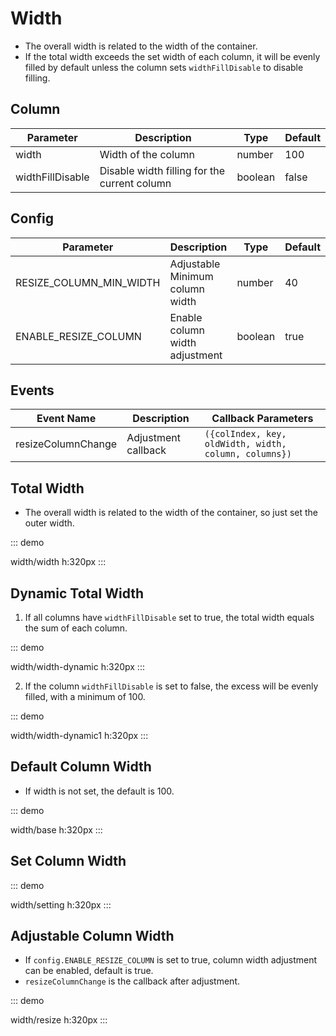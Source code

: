 # Width

-   The overall width is related to the width of the container.
-   If the total width exceeds the set width of each column, it will be evenly filled by default unless the column sets `widthFillDisable` to disable filling.

## Column

| Parameter        | Description                                  | Type    | Default |
| ---------------- | -------------------------------------------- | ------- | ------- |
| width            | Width of the column                          | number  | 100     |
| widthFillDisable | Disable width filling for the current column | boolean | false   |

## Config

| Parameter               | Description                     | Type    | Default |
| ----------------------- | ------------------------------- | ------- | ------------- |
| RESIZE_COLUMN_MIN_WIDTH | Adjustable Minimum column width | number  | 40            |
| ENABLE_RESIZE_COLUMN    | Enable column width adjustment  | boolean | true          |

## Events

| Event Name         | Description         | Callback Parameters                                   |
| ------------------ | ------------------- | ----------------------------------------------------- |
| resizeColumnChange | Adjustment callback | `({colIndex, key, oldWidth, width, column, columns})` |

## Total Width

-   The overall width is related to the width of the container, so just set the outer width.

::: demo

width/width
h:320px
:::

## Dynamic Total Width

1. If all columns have `widthFillDisable` set to true, the total width equals the sum of each column.

::: demo

width/width-dynamic
h:320px
:::

2. If the column `widthFillDisable` is set to false, the excess will be evenly filled, with a minimum of 100.

::: demo

width/width-dynamic1
h:320px
:::

## Default Column Width

-   If width is not set, the default is 100.

::: demo

width/base
h:320px
:::

## Set Column Width

::: demo

width/setting
h:320px
:::

## Adjustable Column Width

-   If `config.ENABLE_RESIZE_COLUMN` is set to true, column width adjustment can be enabled, default is true.
-   `resizeColumnChange` is the callback after adjustment.

::: demo

width/resize
h:320px
:::
